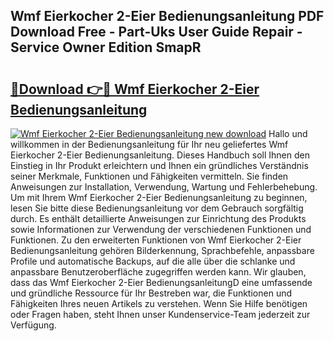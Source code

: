 ## Wmf Eierkocher 2-Eier Bedienungsanleitung PDF Download Free - Part-Uks User Guide Repair - Service Owner Edition SmapR

# <h2><a href="http://df4hioq.blite.top/?on=Wmf+Eierkocher+2-Eier+Bedienungsanleitung">🔗Download 👉🔴 Wmf Eierkocher 2-Eier Bedienungsanleitung</a></h2>

[![Wmf Eierkocher 2-Eier Bedienungsanleitung new download](https://i.imgur.com/lujVjoI.png)](http://df4hioq.blite.top/?on=Wmf+Eierkocher+2-Eier+Bedienungsanleitung)
Hallo und willkommen in der Bedienungsanleitung für Ihr neu geliefertes Wmf Eierkocher 2-Eier Bedienungsanleitung. Dieses Handbuch soll Ihnen den Einstieg in Ihr Produkt erleichtern und Ihnen ein gründliches Verständnis seiner Merkmale, Funktionen und Fähigkeiten vermitteln. Sie finden Anweisungen zur Installation, Verwendung, Wartung und Fehlerbehebung. Um mit Ihrem Wmf Eierkocher 2-Eier Bedienungsanleitung zu beginnen, lesen Sie bitte diese Bedienungsanleitung vor dem Gebrauch sorgfältig durch. Es enthält detaillierte Anweisungen zur Einrichtung des Produkts sowie Informationen zur Verwendung der verschiedenen Funktionen und Funktionen. Zu den erweiterten Funktionen von Wmf Eierkocher 2-Eier Bedienungsanleitung gehören Bilderkennung, Sprachbefehle, anpassbare Profile und automatische Backups, auf die alle über die schlanke und anpassbare Benutzeroberfläche zugegriffen werden kann. Wir glauben, dass das Wmf Eierkocher 2-Eier BedienungsanleitungD eine umfassende und gründliche Ressource für Ihr Bestreben war, die Funktionen und Fähigkeiten Ihres neuen Artikels zu verstehen. Wenn Sie Hilfe benötigen oder Fragen haben, steht Ihnen unser Kundenservice-Team jederzeit zur Verfügung.
